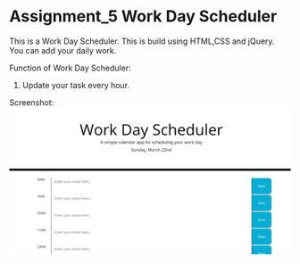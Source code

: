 # Assignment_5 Work Day Scheduler

This is a Work Day Scheduler. This is build using HTML,CSS and jQuery.
You can add your daily work.

Function of Work Day Scheduler:

1. Update your task every hour.

Screenshot:
![](./images/planner.png)
